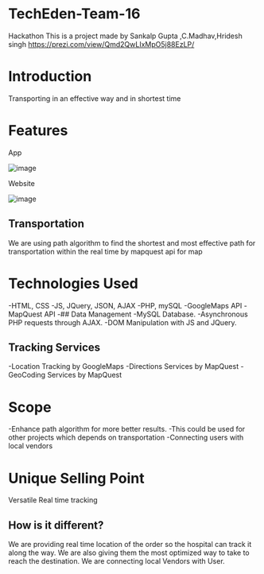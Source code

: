# TechEden-Team-16
Hackathon
This is a project made by Sankalp Gupta ,C.Madhav,Hridesh singh 
https://prezi.com/view/Qmd2QwLIxMpO5j88EzLP/

# Introduction
Transporting in an effective way and in shortest time

# Features
App

![image](https://user-images.githubusercontent.com/54180180/116791990-aeac0180-aadb-11eb-8c59-4f84c28af648.png)

Website

![image](https://user-images.githubusercontent.com/54180180/116792015-d602ce80-aadb-11eb-81e3-c62cb0385c40.png)


## Transportation
We are using  path algorithm
to find  the shortest and most effective path  for transportation
within the real time by mapquest api for map

# Technologies Used
-HTML, CSS
-JS, JQuery, JSON, AJAX
-PHP, mySQL
-GoogleMaps API
-MapQuest API
  -## Data Management
  -MySQL Database.
  -Asynchronous PHP requests through  AJAX.
  -DOM Manipulation with JS and JQuery.
## Tracking Services
-Location Tracking by GoogleMaps
-Directions Services by MapQuest
-GeoCoding Services by MapQuest

# Scope
-Enhance path algorithm for more better results.
-This  could be used for other projects which depends on transportation
-Connecting users with local vendors

# Unique Selling Point
Versatile
Real time tracking
## How is it different?
We are providing real time location of the order so the hospital can track it along the way.
We are also giving them the most optimized way to take to reach the destination.
We are connecting local Vendors with User.

